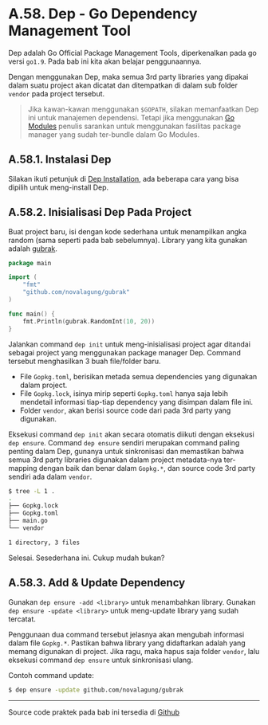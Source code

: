 # A.58. Dep - Go Dependency Management Tool

Dep adalah Go Official Package Management Tools, diperkenalkan pada go versi `go1.9`. Pada bab ini kita akan belajar penggunaannya.

Dengan menggunakan Dep, maka semua 3rd party libraries yang dipakai dalam suatu project akan dicatat dan ditempatkan di dalam sub folder `vendor` pada project tersebut.

> Jika kawan-kawan menggunakan `$GOPATH`, silakan memanfaatkan Dep ini untuk manajemen dependensi. Tetapi jika menggunakan [Go Modules](/A-60-go-modules.html) penulis sarankan untuk menggunakan fasilitas package manager yang sudah ter-bundle dalam Go Modules.

## A.58.1. Instalasi Dep

Silakan ikuti petunjuk di [Dep Installation](https://golang.github.io/dep/docs/installation.html), ada beberapa cara yang bisa dipilih untuk meng-install Dep.

## A.58.2. Inisialisasi Dep Pada Project

Buat project baru, isi dengan kode sederhana untuk menampilkan angka random (sama seperti pada bab sebelumnya). Library yang kita gunakan adalah [gubrak](https://github.com/novalagung/gubrak).

```go
package main

import (
	"fmt"
	"github.com/novalagung/gubrak"
)

func main() {
	fmt.Println(gubrak.RandomInt(10, 20))
}
```

Jalankan command `dep init` untuk meng-inisialisasi project agar ditandai sebagai project yang menggunakan package manager Dep. Command tersebut menghasilkan 3 buah file/folder baru.

- File `Gopkg.toml`, berisikan metada semua dependencies yang digunakan dalam project.
- File `Gopkg.lock`, isinya mirip seperti `Gopkg.toml` hanya saja lebih mendetail informasi tiap-tiap dependency yang disimpan dalam file ini.
- Folder `vendor`, akan berisi source code dari pada 3rd party yang digunakan.

Eksekusi command `dep init` akan secara otomatis diikuti dengan eksekusi `dep ensure`. Command `dep ensure` sendiri merupakan command paling penting dalam Dep, gunanya untuk sinkronisasi dan memastikan bahwa semua 3rd party libraries digunakan dalam project metadata-nya ter-mapping dengan baik dan benar dalam `Gopkg.*`, dan source code 3rd party sendiri ada dalam `vendor`.

```bash
$ tree -L 1 .
.
├── Gopkg.lock
├── Gopkg.toml
├── main.go
└── vendor

1 directory, 3 files
```

Selesai. Sesederhana ini. Cukup mudah bukan?

## A.58.3. Add & Update Dependency

Gunakan `dep ensure -add <library>` untuk menambahkan library. Gunakan `dep ensure -update <library>` untuk meng-update library yang sudah tercatat.

Penggunaan dua command tersebut jelasnya akan mengubah informasi dalam file `Gopkg.*`. Pastikan bahwa library yang didaftarkan adalah yang memang digunakan di project. Jika ragu, maka hapus saja folder `vendor`, lalu eksekusi command `dep ensure` untuk sinkronisasi ulang.

Contoh command update:

```bash
$ dep ensure -update github.com/novalagung/gubrak
```

---

Source code praktek pada bab ini tersedia di [Github](https://github.com/novalagung/dasarpemrogramangolang/tree/master/chapter-A.59-dep)
